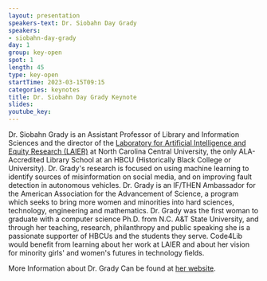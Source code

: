 ```yaml
---
layout: presentation
speakers-text: Dr. Siobahn Day Grady
speakers:
- siobahn-day-grady
day: 1
group: key-open
spot: 1
length: 45
type: key-open
startTime: 2023-03-15T09:15
categories: keynotes
title: Dr. Siobahn Day Grady Keynote
slides:
youtube_key:
---
```


Dr. Siobahn Grady is an Assistant Professor of Library and Information Sciences and the director
of the [Laboratory for Artificial Intelligence and Equity Research
(LAIER)](https://www.nccu.edu/slis/laboratory-artificial-intelligence-and-equity-research-laier)
at North Carolina Central University, the only ALA-Accredited Library School at an HBCU
(Historically Black College or University). Dr. Grady's research is focused on using machine
learning to identify sources of misinformation on social media, and on improving fault detection in
autonomous vehicles. Dr. Grady is an IF/THEN Ambassador for the American Association for the
Advancement of Science, a program which seeks to bring more women and minorities into hard
sciences, technology, engineering and mathematics. Dr. Grady was the first woman to graduate with
a computer science Ph.D. from N.C. A&T State University, and through her teaching, research,
philanthropy and public speaking she is a passionate supporter of HBCUs and the students they
serve. Code4Lib would benefit from learning about her work at LAIER and about her vision for
minority girls' and women's futures in technology fields.

More Information about Dr. Grady Can be found at [her website](https://siobahncday.com/).
